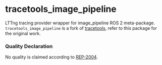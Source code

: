 # tracetools_image_pipeline

LTTng tracing provider wrapper for image_pipeline ROS 2 meta-package. `tracetools_image_pipeline` is a fork of [tracetools](https://gitlab.com/ros-tracing/ros2_tracing/-/tree/master/tracetools), refer to this package for the original work.

### Quality Declaration

No quality is claimed according to [REP-2004](https://www.ros.org/reps/rep-2004.html).
